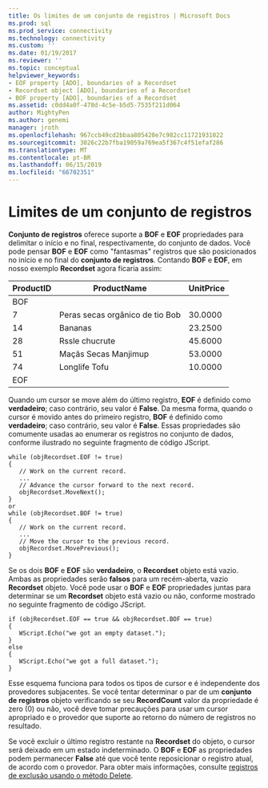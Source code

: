 ```yaml
---
title: Os limites de um conjunto de registros | Microsoft Docs
ms.prod: sql
ms.prod_service: connectivity
ms.technology: connectivity
ms.custom: ''
ms.date: 01/19/2017
ms.reviewer: ''
ms.topic: conceptual
helpviewer_keywords:
- EOF property [ADO], boundaries of a Recordset
- Recordset object [ADO], boundaries of a Recordset
- BOF property [ADO], boundaries of a Recordset
ms.assetid: c0dd4a0f-478d-4c5e-b5d5-7535f211d064
author: MightyPen
ms.author: genemi
manager: jroth
ms.openlocfilehash: 967ccb49cd2bbaa805420e7c982cc11721931022
ms.sourcegitcommit: 3026c22b7fba19059a769ea5f367c4f51efaf286
ms.translationtype: MT
ms.contentlocale: pt-BR
ms.lasthandoff: 06/15/2019
ms.locfileid: "66702351"
---
```

# <a name="boundaries-of-a-recordset"></a>Limites de um conjunto de registros
**Conjunto de registros** oferece suporte a **BOF** e **EOF** propriedades para delimitar o início e no final, respectivamente, do conjunto de dados. Você pode pensar **BOF** e **EOF** como "fantasmas" registros que são posicionados no início e no final do **conjunto de registros**. Contando **BOF** e **EOF**, em nosso exemplo **Recordset** agora ficaria assim:  
  
|ProductID|ProductName|UnitPrice|  
|---------------|-----------------|---------------|  
|BOF|||  
|7|Peras secas orgânico de tio Bob|30.0000|  
|14|Bananas|23.2500|  
|28|Rssle chucrute|45.6000|  
|51|Maçãs Secas Manjimup|53.0000|  
|74|Longlife Tofu|10.0000|  
|EOF|||  
  
 Quando um cursor se move além do último registro, **EOF** é definido como **verdadeiro**; caso contrário, seu valor é **False**. Da mesma forma, quando o cursor é movido antes do primeiro registro, **BOF** é definido como **verdadeiro**; caso contrário, seu valor é **False**. Essas propriedades são comumente usadas ao enumerar os registros no conjunto de dados, conforme ilustrado no seguinte fragmento de código JScript.  
  
```  
while (objRecordset.EOF != true)   
{  
   // Work on the current record.  
   ...  
   // Advance the cursor forward to the next record.  
   objRecordset.MoveNext();  
}  
or  
while (objRecordset.BOF != true)   
{  
   // Work on the current record.  
   ...  
   // Move the cursor to the previous record.  
   objRecordset.MovePrevious();  
}  
```  
  
 Se os dois **BOF** e **EOF** são **verdadeiro**, o **Recordset** objeto está vazio. Ambas as propriedades serão **falsos** para um recém-aberta, vazio **Recordset** objeto. Você pode usar o **BOF** e **EOF** propriedades juntas para determinar se um **Recordset** objeto está vazio ou não, conforme mostrado no seguinte fragmento de código JScript.  
  
```  
if (objRecordset.EOF == true && objRecordset.BOF == true)  
{  
   WScript.Echo("we got an empty dataset.");  
}  
else  
{  
   WScript.Echo("we got a full dataset.");  
}  
```  
  
 Esse esquema funciona para todos os tipos de cursor e é independente dos provedores subjacentes. Se você tentar determinar o par de um **conjunto de registros** objeto verificando se seu **RecordCount** valor da propriedade é zero (0) ou não, você deve tomar precauções para usar um cursor apropriado e o provedor que suporte ao retorno do número de registros no resultado.  
  
 Se você excluir o último registro restante na **Recordset** do objeto, o cursor será deixado em um estado indeterminado. O **BOF** e **EOF** as propriedades podem permanecer **False** até que você tente reposicionar o registro atual, de acordo com o provedor. Para obter mais informações, consulte [registros de exclusão usando o método Delete](../../../ado/guide/data/deleting-records-using-the-delete-method.md).
